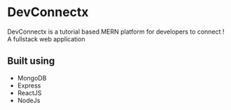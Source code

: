 # DevConnectx
DevConnectx is a tutorial based MERN platform for developers to connect !
A fullstack web application
## Built using
- MongoDB
- Express
- ReactJS
- NodeJs
